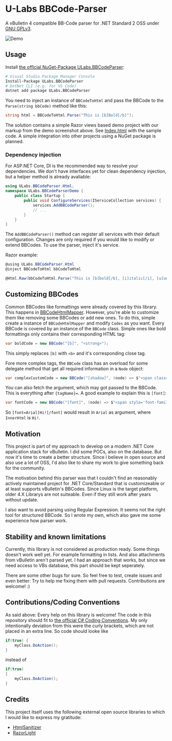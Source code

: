 # U-Labs BBCode-Parser
A vBulletin 4 compatible BB-Code parser for .NET Standard 2 OSS under [GNU GPLv3](https://choosealicense.com/licenses/gpl-3.0/).

![Demo](https://u-img.net/img/8694Lb.png)

## Usage 
Install [the official NuGet-Package ULabs.BBCodeParser](https://www.nuget.org/packages/ULabs.BBCodeParser):

```bash
# Visual Studio Package Manager Console
Install-Package ULabs.BBCodeParser
# DotNet CLI (e.g. for VS Code)
dotnet add package ULabs.BBCodeParser
```
You need to inject an instance of `BBCodeToHtml` and pass the BBCode to the `Parse(string bbCode)` method like this: 
```cs
string html = BBCodeToHtml.Parse("This is [b]Bold[/b]");
```
The solution contains a simple Razor views based demo project with our markup from the demo screenshot above. See 
[Index.html](./ULabs.BBCodeParserDemo/Pages/Index.cshtml) with the sample code. A simple integration into other projects using a 
NuGet package is planned. 

### Dependency injection
For ASP.NET Core, DI is the recommended way to resolve your dependencies. 
We don't have interfaces yet for clean dependency injection, but a helper method is already avaliable:

```cs
using ULabs.BBCodeParser.Html;
namespace ULabs.BBCodeParserDemo {
    public class Startup {
        public void ConfigureServices(IServiceCollection services) {
            services.AddBBCodeParser();
            // ...
        }
    }
}

```
The `AddBBCodeParser()` method can register all services with their default configuration. Changes are only required if you would like to
modify or extend BBCodes. To use the parser, inject it's service. 

Razor example: 

```cs
@using ULabs.BBCodeParser.Html
@inject BBCodeToHtml bbCodeToHtml

@Html.Raw(bbCodeToHtml.Parse("This is [b]bold[/b], [i]italic[/i], [u]underline[/u] and [s]strike through[/s]."));
```

## Customizing BBCodes
Common BBCodes like formattings were already covered by this library. This happens in 
[BBCodeHtmlMapper](./ULabs.BBCodeParser/Html/BBCodeHtmlMapper.cs). However, you're able to customize them like removing some BBCodes or
add new ones. To do this, simple create a instance of `BBCodeHtmlMapper` and modify `Codes` as you want. Every BBCode is covered by 
an instance of the `BBCode` class. Simple ones like bold formattings only contains their corresponding HTML tag: 

```cs
var boldCode = new BBCode("[b]", "<strong>");
```

This simply replaces `[b]` with `<b>` and it's corresponding close tag. 

Fore more complex tags, the `BBCode` class has an overload for some delegate method that get all required information in a `Node` object:

```cs
var complexCustomCode = new BBCode("[shadow]", (node) => $"<span class='text-shadow'>{node.InnerHtml}</span>");
```

You can also fetch the argument, which may got passed to the BBCode. This is everything after `{tagName}=`. A good example to explain this
is `[font]`:

```cs
var fontCode = new BBCode("[font]", (node) => $"<span style='font-family: {node.Argument}'>{node.InnerHtml}</span>");
```

So `[font=Arial]Hi![/font]` would result in `Arial` as argument, where `InnerHtml` is `Hi!`. 

## Motivation
This project is part of my approach to develop on a modern .NET Core application stack for vBulletin. I did some POCs, also on the database.
But now it's time to create a better structure. Since I believe in open source and also use a lot of OSS, I'd also like to share my work to
give something back for the community. 

The motivation behind this parser was that I couldn't find an reasonably actively maintained project for .NET Core/Standard that is 
customizeable or at least supports vBulletin's BBCodes. Since Linux is the target platform, older 4.X Librarys are not suiteable. Even if they
still work after years without update. 

I also want to avoid parsing using Regular Expression. It seems not the right 
tool for structured BBCode. So I wrote my own, which also gave me some experience how parser work. 

## Stability and known limitations
Currently, this library is not considered as production ready. Some things doesn't work well yet. For example formatting in lists. 
And also attachments from vBulletin aren't parsed yet. I had an approach that works, but since we need  access to VBs database, 
this part should be kept seperately. 

There are some other bugs for sure. So feel free to test, create issues and even better: Try to help me fixing them with pull requests. 
Contributions are welcome! :)

## Contributions/Coding Conventions

As said above: Every help on this library is welcome! The code in this repository should fit to 
[the official C# Coding Conventions](https://docs.microsoft.com/en-us/dotnet/csharp/programming-guide/inside-a-program/coding-conventions). 
My only intentionally deviation from this were the curly brackets, which are not placed in an extra line. So code should looke like 

```cs
if(true) {
	myClass.DoAction();
}
```

instead of 

```cs
if(true) 
{
	myClass.DoAction();
}
```

## Credits
This project itself uses the following external open source libraries to which I would like to express my gratitude:
* [HtmlSanitizer](https://github.com/mganss/HtmlSanitizer)
* [RazorLight](https://github.com/toddams/RazorLight)